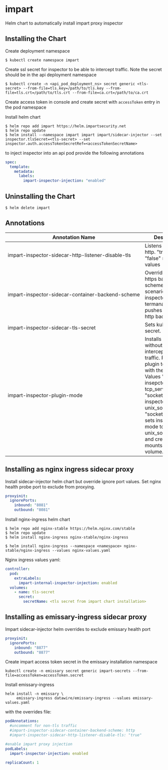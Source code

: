 
# impart

Helm chart to automatically install impart proxy inspector

## Installing the Chart

Create deployment namespace

```console
$ kubectl create namespace impart
```

Create ssl secret for inspector to be able to intercept traffic. Note the secret should be in the api deployment namespace

```console
$ kubectl create -n <api_pod_deployment_ns> secret generic <tls-secret> --from-file=tls.key=/path/to/tls.key --from-file=tls.crt=/path/to/tls.crt --from-file=ca.crt=/path/to/ca.crt
```

Create access token in console and create secret with `accessToken` entry in the pod namespace

Install helm chart

```console
$ helm repo add impart https://helm.impartsecurity.net
$ helm repo update
$ helm install --namespace impart impart impart/sidecar-injector --set inspector.tlsSecret=<tls-secret> --set inspector.auth.accessTokenSecretRef=<accessTokenSecretName>
```

to inject inspector into an api pod provide the following annotations

```yaml
spec:
  template:
    metadata:
      labels:
        impart-inspector-injection: "enabled"
```

## Uninstalling the Chart

```console
$ helm delete impart
```

## Annotations

| Annotation Name                                                | Description                                                                                                                      |
| -------------------------------------------------------------- | -------------------------------------------------------------------------------------------------------------------------------- |
| <nobr>impart-inspector-sidecar-http-listener-disable-tls<nobr> | Listens and serves http. "true" or "false" string values                                                                         |
| <nobr>impart-inspector-sidecar-container-backend-scheme<nobr>  | Overrides http or https backend scheme. Typical scenario when inspector termanates ssl and pushes traffic into http backed port. |
| <nobr>impart-inspector-sidecar-tls-secret<nobr>                | Sets kubernetes ssl secret.                                                                                                      |
| <nobr>impart-inspector-plugin-mode<nobr>                       | Installs inspector without intercepting the traffic. Requires a plugin to interact with the inspector. Values "tcp" - sets insepctor mode to tcp_server, "socket" - sets inspector mode to unix_socket_server, "socket+volume" - sets inspector mode to unix_socket_server and creates and mounts socket volume.                        |

## Installing as nginx ingress sidecar proxy

Install sidecar-injector helm chart but override ignore port values. Set nginx health probe port to exclude from proxying.

```yaml
proxyinit:
  ignorePorts:
    inbound: "8081"
    outbound: "8081"
```

Install nginx-ingress helm chart

```console
$ helm repo add nginx-stable https://helm.nginx.com/stable
$ helm repo update
$ helm install nginx-ingress nginx-stable/nginx-ingress

$ helm install nginx-ingress --namespace <namespace> nginx-stable/nginx-ingress --values nginx-values.yaml
```

Nginx ingress values yaml:

```yaml
controller:
  pod:
    extraLabels:
      impart-internal-inspector-injection: enabled
  volumes:
    - name: tls-secret
      secret:
        secretName: <tls secret from impart chart installation>
```

## Installing as emissary-ingress sidecar proxy

Impart sidecar-injector helm overrides to exclude emissary health port

```yaml
proxyinit:
  ignorePorts:
    inbound: "8877"
    outbound: "8877"
```

Create impart access token secret in the emissary installation namespace

```
kubectl create -n emissary secret generic impart-secrets --from-file=accessToken=accessToken.secret
```

Install emissary-ingress

```
helm install -n emissary \
     emissary-ingress datawire/emissary-ingress --values emissary-values.yaml
```

with the overrides file:

```yaml
podAnnotations:
  #uncomment for non-tls traffic
  #impart-inspector-sidecar-container-backend-scheme: http
  #impart-inspector-sidecar-http-listener-disable-tls: "true"

#enable impart proxy injection
podLabels:
  impart-inspector-injection: enabled

replicaCount: 1
```
